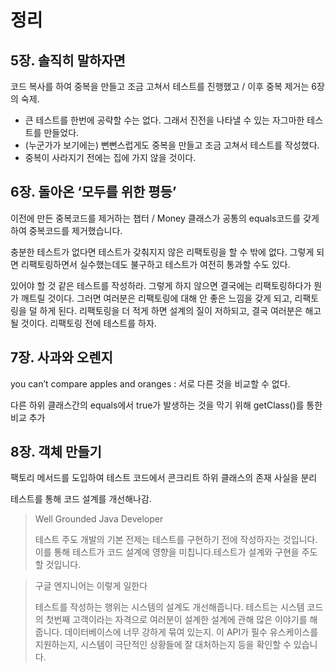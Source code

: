 # 정리

## **5장. 솔직히 말하자면**

코드 복사를 하여 중복을 만들고 조금 고쳐서 테스트를 진행했고 / 이후 중복 제거는 6장의 숙제.

-   큰 테스트를 한번에 공략할 수는 없다. 그래서 진전을 나타낼 수 있는 자그마한 테스트를 만들었다.
-   (누군가가 보기에는) 뻔뻔스럽게도 중복을 만들고 조금 고쳐서 테스트를 작성했다.
-   중복이 사라지기 전에는 집에 가지 않을 것이다.

## **6장. 돌아온 ‘모두를 위한 평등’**

이전에 만든 중복코드를 제거하는 챕터 / Money 클래스가 공통의 equals코드를 갖게하여 중복코드를 제거했습니다.

충분한 테스트가 없다면 테스트가 갖춰지지 않은 리팩토링을 할 수 밖에 없다. 그렇게 되면 리팩토링하면서 실수했는데도 불구하고 테스트가 여전히 통과할 수도 있다.

있어야 할 것 같은 테스트를 작성하라. 그렇게 하지 않으면 결국에는 리팩토링하다가 뭔가 깨트릴 것이다. 그러면 여러분은 리팩토링에 대해 안 좋은 느낌을 갖게 되고, 리팩토링을 덜 하게 된다. 리팩토링을 더 적게 하면 설계의 질이 저하되고, 결국 여러분은 해고될 것이다. 리팩토링 전에 테스트를 하자.

## **7장. 사과와 오렌지**

you can’t compare apples and oranges : 서로 다른 것을 비교할 수 없다.

다른 하위 클래스간의 equals에서 true가 발생하는 것을 막기 위해 getClass()를 통한 비교 추가

## **8장. 객체 만들기**

팩토리 메서드를 도입하여 테스트 코드에서 콘크리트 하위 클래스의 존재 사실을 분리

테스트를 통해 코드 설계를 개선해나감.

> Well Grounded Java Developer
>
> 테스트 주도 개발의 기본 전제는 테스트를 구현하기 전에 작성하자는 것입니다. 이를 통해 테스트가 코드 설계에 영향을 미칩니다.테스트가 설계와 구현을 주도할 것입니다.

> 구글 엔지니어는 이렇게 일한다
>
> 테스트를 작성하는 행위는 시스템의 설계도 개선해줍니다. 테스트는 시스템 코드의 첫번째 고객이라는 자격으로 여러분이 설계한 설계에 관해 많은 이야기를 해줍니다. 데이터베이스에 너무 강하게 묶여 있는지. 이 API가 필수 유스케이스를 지원하는지, 시스템이 극단적인 상황들에 잘 대처하는지 등을 확인할 수 있습니다.
